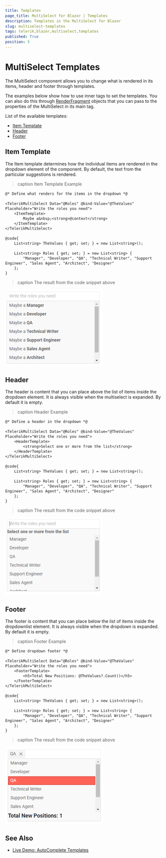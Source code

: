 ```yaml
---
title: Templates
page_title: MultiSelect for Blazor | Templates
description: Templates in the MultiSelect for Blazor
slug: multiselect-templates
tags: telerik,blazor,multiselect,templates
published: True
position: 5
---
```


# MultiSelect Templates

The MultiSelect component allows you to change what is rendered in its items, header and footer through templates.

The examples below show how to use inner tags to set the templates. You can also do this through [RenderFragment](https://blazor.net/api/Microsoft.AspNetCore.Blazor.RenderFragment.html) objects that you can pass to the properties of the MultiSelect in its main tag.

List of the available templates:

* [Item Template](#item-template)
* [Header](#header)
* [Footer](#footer)


## Item Template

The Item template determines how the individual items are rendered in the dropdown element of the component. By default, the text from the particular suggestions is rendered.

>caption Item Template Example

````CSHTML
@* Define what renders for the items in the dropdown *@

<TelerikMultiSelect Data="@Roles" @bind-Value="@TheValues" Placeholder="Write the roles you need">
    <ItemTemplate>
        Maybe a&nbsp;<strong>@context</strong>
    </ItemTemplate>
</TelerikMultiSelect>

@code{
    List<string> TheValues { get; set; } = new List<string>();

    List<string> Roles { get; set; } = new List<string> {
        "Manager", "Developer", "QA", "Technical Writer", "Support Engineer", "Sales Agent", "Architect", "Designer"
    };
}
````

>caption The result from the code snippet above

![](images/multiselect-item-template.png)

## Header

The header is content that you can place above the list of items inside the dropdown element. It is always visible when the multiselect is expanded. By default it is empty.

>caption Header Example

````CSHTML
@* Define a header in the dropdown *@

<TelerikMultiSelect Data="@Roles" @bind-Value="@TheValues" Placeholder="Write the roles you need">
    <HeaderTemplate>
        <strong>Select one or more from the list</strong>
    </HeaderTemplate>
</TelerikMultiSelect>

@code{
    List<string> TheValues { get; set; } = new List<string>();

    List<string> Roles { get; set; } = new List<string> {
        "Manager", "Developer", "QA", "Technical Writer", "Support Engineer", "Sales Agent", "Architect", "Designer"
    };
}
````

>caption The result from the code snippet above

![](images/multiselect-header-template.png)

## Footer

The footer is content that you can place below the list of items inside the dropdownlist element. It is always visible when the dropdown is expanded. By default it is empty.

>caption Footer Example

````CSHTML
@* Define dropdown footer *@

<TelerikMultiSelect Data="@Roles" @bind-Value="@TheValues" Placeholder="Write the roles you need">
    <FooterTemplate>
        <h5>Total New Positions: @TheValues?.Count()</h5>
    </FooterTemplate>
</TelerikMultiSelect>

@code{
    List<string> TheValues { get; set; } = new List<string>();

    List<string> Roles { get; set; } = new List<string> {
        "Manager", "Developer", "QA", "Technical Writer", "Support Engineer", "Sales Agent", "Architect", "Designer"
    };
}
````

>caption The result from the code snippet above

![](images/multiselect-footer-template.png)

## See Also

  * [Live Demo: AutoComplete Templates](https://demos.telerik.com/blazor-ui/autocomplete/templates)
   
  